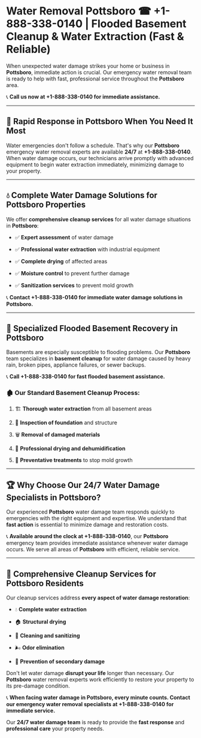 # Water Removal Pottsboro ☎ +1-888-338-0140 | Flooded Basement Cleanup & Water Extraction (Fast & Reliable)

When unexpected water damage strikes your home or business in **Pottsboro**, immediate action is crucial. Our emergency water removal team is ready to help with fast, professional service throughout the **Pottsboro** area. 

📞 **Call us now at +1-888-338-0140 for immediate assistance.**
---
## 🚀 Rapid Response in Pottsboro When You Need It Most
Water emergencies don't follow a schedule. That's why our **Pottsboro** emergency water removal experts are available **24/7** at **+1-888-338-0140**. When water damage occurs, our technicians arrive promptly with advanced equipment to begin water extraction immediately, minimizing damage to your property.
---
## 💧 Complete Water Damage Solutions for Pottsboro Properties
We offer **comprehensive cleanup services** for all water damage situations in **Pottsboro**:
- ✅ **Expert assessment** of water damage  
- ✅ **Professional water extraction** with industrial equipment  
- ✅ **Complete drying** of affected areas  
- ✅ **Moisture control** to prevent further damage  
- ✅ **Sanitization services** to prevent mold growth  
📞 **Contact +1-888-338-0140 for immediate water damage solutions in Pottsboro.**
---
## 🌊 Specialized Flooded Basement Recovery in Pottsboro
Basements are especially susceptible to flooding problems. Our **Pottsboro** team specializes in **basement cleanup** for water damage caused by heavy rain, broken pipes, appliance failures, or sewer backups. 
📞 **Call +1-888-338-0140 for fast flooded basement assistance.**
### 🏚️ Our Standard Basement Cleanup Process:
1. 🏗️ **Thorough water extraction** from all basement areas  
2. 🔎 **Inspection of foundation** and structure  
3. 🗑️ **Removal of damaged materials**  
4. 💨 **Professional drying and dehumidification**  
5. 🚫 **Preventative treatments** to stop mold growth  
---
## 🏆 Why Choose Our 24/7 Water Damage Specialists in Pottsboro?
Our experienced **Pottsboro** water damage team responds quickly to emergencies with the right equipment and expertise. We understand that **fast action** is essential to minimize damage and restoration costs.
📞 **Available around the clock at +1-888-338-0140**, our **Pottsboro** emergency team provides immediate assistance whenever water damage occurs. We serve all areas of **Pottsboro** with efficient, reliable service.
---
## 🧹 Comprehensive Cleanup Services for Pottsboro Residents
Our cleanup services address **every aspect of water damage restoration**:
- 💧 **Complete water extraction**  
- 🏠 **Structural drying**  
- 🧼 **Cleaning and sanitizing**  
- 🌬️ **Odor elimination**  
- 🚫 **Prevention of secondary damage**  
Don't let water damage **disrupt your life** longer than necessary. Our **Pottsboro** water removal experts work efficiently to restore your property to its pre-damage condition.
📞 **When facing water damage in Pottsboro, every minute counts. Contact our emergency water removal specialists at +1-888-338-0140 for immediate service.**
Our **24/7 water damage team** is ready to provide the **fast response** and **professional care** your property needs.
